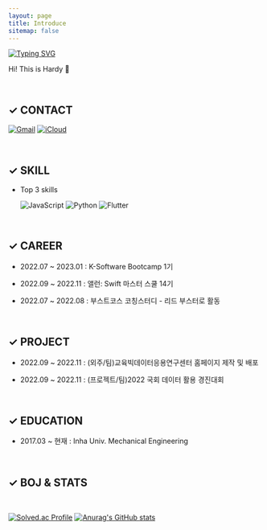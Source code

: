 ```yaml
---
layout: page
title: Introduce
sitemap: false
---
```


[![Typing SVG](https://readme-typing-svg.herokuapp.com/?color=f0f6fc&lines=Hello%20I'm%20Hardy&font=Redressed&size=40)](https://git.io/typing-svg)

Hi! This is Hardy 🎉

<br>

## ✓ CONTACT

  [![Gmail](https://img.shields.io/badge/Gmail-EA4335.svg?&style=for-the-badge&logo=Gmail&logoColor=white)](mailto:dev.hardy716@gmail.com)
  [![iCloud](https://img.shields.io/badge/iCloud-3693F3.svg?&style=for-the-badge&logo=iCloud&logoColor=white)](mailto:iabc716@icloud.com)

<!--   [![LinkedIn](https://img.shields.io/badge/LinkedIn-0A66C2.svg?&style=for-the-badge&logo=LinkedIn&logoColor=white)](https://www.linkedin.com/in/devhardy) -->

<br>

## ✓ SKILL
<!-- 
- Currently interested in...
  
  ![Swift](https://img.shields.io/badge/Swift-F05138.svg?&style=for-the-badge&logo=Swift&logoColor=white)
  ![Apple](https://img.shields.io/badge/ARKit6-000000.svg?&style=for-the-badge&logo=Apple&logoColor=white)
  ![Sketch](https://img.shields.io/badge/Sketch-F7B500.svg?&style=for-the-badge&logo=Sketch&logoColor=white) -->
  
  
- Top 3 skills

  ![JavaScript](https://img.shields.io/badge/JavaScript-F7DF1E.svg?&style=for-the-badge&logo=JavaScript&logoColor=white)
  ![Python](https://img.shields.io/badge/Python-3776AB.svg?&style=for-the-badge&logo=Python&logoColor=white)
  ![Flutter](https://img.shields.io/badge/Flutter-02569B.svg?&style=for-the-badge&logo=Flutter&logoColor=white)
  
  
<!--   ![TypeScript](https://img.shields.io/badge/TypeScript-3178C6.svg?&style=for-the-badge&logo=TypeScript&logoColor=white)
  ![Next.js](https://img.shields.io/badge/Next.js-000000.svg?&style=for-the-badge&logo=Next.js&logoColor=white)
  ![Swift](https://img.shields.io/badge/Swift-F05138.svg?&style=for-the-badge&logo=Swift&logoColor=white)
  ![Adobe%20XD](https://img.shields.io/badge/Adobe%20XD-FF61F6.svg?&style=for-the-badge&logo=Adobe%20XD&logoColor=white) -->
  
<br>

## ✓ CAREER

- 2022.07 ~ 2023.01 :  K-Software Bootcamp 1기
   
- 2022.09 ~ 2022.11 :  앨런: Swift 마스터 스쿨 14기

- 2022.07 ~ 2022.08 :  부스트코스 코칭스터디 - 리드 부스터로 활동
   
<br>

## ✓ PROJECT

- 2022.09 ~ 2022.11 :  (외주/팀)교육빅데이터응용연구센터 홈페이지 제작 및 배포

- 2022.09 ~ 2022.11 :  (프로젝트/팀)2022 국회 데이터 활용 경진대회

<br>

## ✓ EDUCATION

- 2017.03 ~ 현재 :  Inha Univ. Mechanical Engineering

<br>

## ✓ BOJ & STATS

<br>

[![Solved.ac Profile](http://mazassumnida.wtf/api/v2/generate_badge?boj=turtley)](https://solved.ac/turtley/)
[![Anurag's GitHub stats](https://github-readme-stats.vercel.app/api?username=hardy716&hide_title=true&show_icons=true&include_all_commits=true&disable_animations=true&theme=tokyonight&text_color=000000&bg_color=ffffff&icon_color=00aaff)](https://github.com/hardy716/github-readme-stats)



